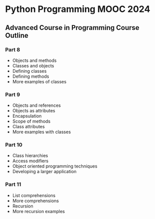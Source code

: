 # Python Programming MOOC 2024

## Advanced Course in Programming Course Outline

### Part 8
- Objects and methods
- Classes and objects
- Defining classes
- Defining methods
- More examples of classes

### Part 9
- Objects and references
- Objects as attributes
- Encapsulation
- Scope of methods
- Class attributes
- More examples with classes

### Part 10
- Class hierarchies
- Access modifiers
- Object oriented programming techniques
- Developing a larger application

### Part 11
- List comprehensions
- More comprehensions
- Recursion
- More recursion examples
